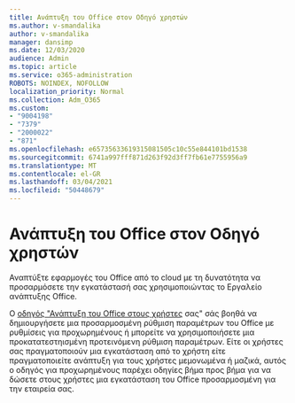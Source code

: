 ```yaml
---
title: Ανάπτυξη του Office στον Οδηγό χρηστών
ms.author: v-smandalika
author: v-smandalika
manager: dansimp
ms.date: 12/03/2020
audience: Admin
ms.topic: article
ms.service: o365-administration
ROBOTS: NOINDEX, NOFOLLOW
localization_priority: Normal
ms.collection: Adm_O365
ms.custom:
- "9004198"
- "7379"
- "2000022"
- "871"
ms.openlocfilehash: e65735633619315081505c10c55e844101bd1538
ms.sourcegitcommit: 6741a997fff871d263f92d3ff7fb61e7755956a9
ms.translationtype: MT
ms.contentlocale: el-GR
ms.lasthandoff: 03/04/2021
ms.locfileid: "50448679"
---
```

# <a name="deploy-office-to-your-users-guide"></a>Ανάπτυξη του Office στον Οδηγό χρηστών

Αναπτύξτε εφαρμογές του Office από το cloud με τη δυνατότητα να προσαρμόσετε την εγκατάστασή σας χρησιμοποιώντας το Εργαλείο ανάπτυξης Office.

Ο [οδηγός "Ανάπτυξη του Office στους χρήστες](https://go.microsoft.com/fwlink/?linkid=2146451) σας" σάς βοηθά να δημιουργήσετε μια προσαρμοσμένη ρύθμιση παραμέτρων του Office με ρυθμίσεις για προχωρημένους ή μπορείτε να χρησιμοποιήσετε μια προκατατεστηισμένη προτεινόμενη ρύθμιση παραμέτρων. Είτε οι χρήστες σας πραγματοποιούν μια εγκατάσταση από το χρήστη είτε πραγματοποιείτε ανάπτυξη για τους χρήστες μεμονωμένα ή μαζικά, αυτός ο οδηγός για προχωρημένους παρέχει οδηγίες βήμα προς βήμα για να δώσετε στους χρήστες μια εγκατάσταση του Office προσαρμοσμένη για την εταιρεία σας.